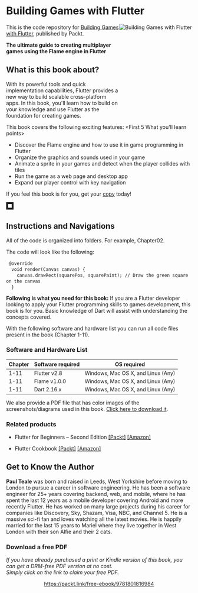 # Building Games with Flutter

<a href="https://www.packtpub.com/product/flutter-for-beginners-second-edition/9781800565999?utm_source=github&utm_medium=repository&utm_campaign=9781800565999"><img src="https://static.packt-cdn.com/products/9781801816984/cover/smaller" alt="Building Games with Flutter" height="256px" align="right"></a>

This is the code repository for [Building Games with Flutter](https://www.packtpub.com/product/building-games-with-flutter/9781801816984?utm_source=github&utm_medium=repository&utm_campaign=9781801816984), published by Packt.

**The ultimate guide to creating multiplayer games using the Flame engine in Flutter**

## What is this book about?
With its powerful tools and quick implementation capabilities, Flutter provides a new way to build scalable cross-platform apps. In this book, you'll learn how to build on your knowledge and use Flutter as the foundation for creating games.

This book covers the following exciting features: <First 5 What you'll learn points>
* Discover the Flame engine and how to use it in game programming in Flutter
* Organize the graphics and sounds used in your game
* Animate a sprite in your games and detect when the player collides with tiles
* Run the game as a web page and desktop app
* Expand our player control with key navigation

If you feel this book is for you, get your [copy](https://www.amazon.com/dp/1801816980) today!

<a href="https://www.packtpub.com/?utm_source=github&utm_medium=banner&utm_campaign=GitHubBanner"><img src="https://raw.githubusercontent.com/PacktPublishing/GitHub/master/GitHub.png" 
alt="https://www.packtpub.com/" border="5" /></a>


## Instructions and Navigations
All of the code is organized into folders. For example, Chapter02.

The code will look like the following:
```
 @override
  void render(Canvas canvas) {
    canvas.drawRect(squarePos, squarePaint); // Draw the green square on the canvas
  }

```

**Following is what you need for this book:**
If you are a Flutter developer looking to apply your Flutter programming skills to games development, this book is for you. Basic knowledge of Dart will assist with understanding the concepts covered.

With the following software and hardware list you can run all code files present in the book (Chapter 1-11).

### Software and Hardware List

| Chapter  | Software required                   | OS required                        |
| -------- | ------------------------------------| -----------------------------------|
| 1-11       | Flutter v2.8                     | Windows, Mac OS X, and Linux (Any) |
| 1-11        | Flame v1.0.0            | Windows, Mac OS X, and Linux (Any) |
| 1-11        | Dart 2.16.x            | Windows, Mac OS X, and Linux (Any) |


We also provide a PDF file that has color images of the screenshots/diagrams used in this book. [Click here to download it](https://static.packt-cdn.com/downloads/9781801816984_ColorImages.pdf).

### Related products <Other books you may enjoy>
* Flutter for Beginners – Second Edition [[Packt]](https://www.packtpub.com/product/flutter-for-beginners-second-edition/9781800565999?utm_source=github&utm_medium=repository&utm_campaign=9781800565999) [[Amazon]](https://www.amazon.com/dp/1800565992)

* Flutter Cookbook [[Packt]](https://www.packtpub.com/product/flutter-cookbook/9781838823382?utm_source=github&utm_medium=repository&utm_campaign=9781838823382) [[Amazon]](https://www.amazon.com/dp/1838823387)

## Get to Know the Author
**Paul Teale**
was born and raised in Leeds, West Yorkshire before moving to London to pursue a career in software engineering. He has been a software engineer for 25+ years covering backend, web, and mobile, where he has spent the last 12 years as a mobile developer covering Android and more recently Flutter. He has worked on many large projects during his career for companies like Discovery, Sky, Shazam, Visa, NBC, and Channel 5. He is a massive sci-fi fan and loves watching all the latest movies. He is happily married for the last 15 years to Mariel where they live together in West London with their son Alfie and their 2 cats.




### Download a free PDF

 <i>If you have already purchased a print or Kindle version of this book, you can get a DRM-free PDF version at no cost.<br>Simply click on the link to claim your free PDF.</i>
<p align="center"> <a href="https://packt.link/free-ebook/9781801816984">https://packt.link/free-ebook/9781801816984 </a> </p>